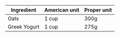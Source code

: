 Ingredient | American unit | Proper unit
--- | --- | ---
Oats | 1 cup | 300g
Greek Yogurt | 1 cup | 275g
